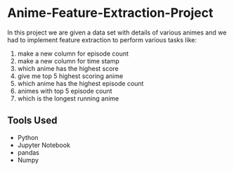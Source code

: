 # Anime-Feature-Extraction-Project
 In this project we are given a data set with details of various animes and we had to implement feature extraction to perform various tasks like:
1) make a new column for episode count
2) make a new column for time stamp
3) which anime has the highest score
4) give me top 5 highest scoring anime
5) which anime has the highest episode count
6) animes with top 5 episode count
7) which is the longest running anime

## Tools Used

- Python
- Jupyter Notebook
- pandas
- Numpy
